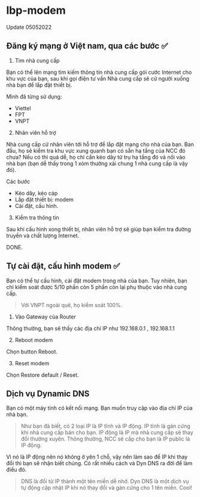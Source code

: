 # lbp-modem

Update 05052022

## Đăng ký mạng ở Việt nam, qua các bước ✅

1. Tìm nhà cung cấp

Bạn có thể lên mạng tìm kiếm thông tin nhà cung cấp gói cước Internet cho khu vực của bạn, sau khi gọi điện tư vấn Nhà cung cấp sẽ cử người xuống nhà bạn để lắp đặt thiết bị.

Mình đã từng sử dụng:
- Viettel
- FPT
- VNPT

2. Nhân viên hỗ trợ

Nhà cung cấp cử nhân viên tới hỗ trợ để lắp đặt mạng cho nhà của bạn. Ban đầu, họ sẽ kiểm tra khu vực xung quanh bạn có sẵn hạ tầng của NCC đó chưa? Nếu có thì quá dễ, họ chỉ cần kéo dây từ trụ hạ tầng đó và nối vào nhà bạn (bạn dễ thấy trong 1 xóm thường xài chung 1 nhà cung cấp là vậy đó).

Các bước
- Kéo dây, kéo cáp
- Lắp đặt thiết bị: modem
- Cài đặt, cấu hình.

3. Kiểm tra thông tin

Sau khi cấu hình xong thiết bị, nhân viên hỗ trợ sẽ giúp bạn kiểm tra đường truyền và chất lượng Internet.

DONE.

## Tự cài đặt, cấu hình modem ✅

Bạn có thể tự cấu hình, cài đặt modem trong nhà của bạn. Tuy nhiên, bạn chỉ kiểm soát được 5/10 phần còn 5 phần còn lại phụ thuộc vào nhà cung cấp.

> Với VNPT ngoài quê, họ kiểm soát 100%.

1. Vào Gateway của Router

Thông thường, bạn sẽ thấy các địa chỉ IP như 192.168.0.1 , 192.168.1.1

2. Reboot modem

Chọn button Reboot.

3. Reset modem

Chọn Restore default / Reset.

## Dịch vụ Dynamic DNS

Bạn có một máy tính có kết nối mạng. Bạn muốn truy cập vào địa chỉ IP của nhà bạn.

> Như bạn đã biết, có 2 loại IP là IP tĩnh và IP động. IP tĩnh là gán cứng khi nhà cung cấp bán cho bạn. IP động là IP mà nhà cung cấp sẽ thay đổi thường xuyên. Thông thường, NCC sẽ cấp cho bạn là IP public là IP động.

Vì nó là IP động nên nó không ở yên 1 chỗ, vậy nên làm sao để IP khi thay đổi thì bạn sẽ nhận biết chúng. Có rất nhiều cách và Dyn DNS ra đời để làm điều đó.

> DNS là đổi từ IP thành một tên miền dễ nhớ. Dyn DNS là một dịch vụ tự động cập nhật IP khi nó thay đổi và gán cứng cho 1 tên miền. Cool!